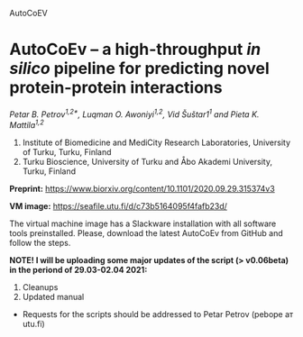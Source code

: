 AutoCoEV

# AutoCoEv – a high-throughput _in silico_ pipeline for predicting novel protein-protein interactions

_Petar B. Petrov<sup>1,2*</sup>, Luqman O. Awoniyi<sup>1,2</sup>, Vid Šuštar1<sup>1</sup> and Pieta K. Mattila<sup>1,2</sup>_

1. Institute of Biomedicine and MediCity Research Laboratories, University of Turku, Turku, Finland
2. Turku Bioscience, University of Turku and Åbo Akademi University, Turku, Finland


**Preprint:** https://www.biorxiv.org/content/10.1101/2020.09.29.315374v3


**VM image:** https://seafile.utu.fi/d/c73b5164095f4fafb23d/


The virtual machine image has a Slackware installation with all software tools preinstalled. Please, download the latest AutoCoEv from GitHub and follow the steps.


**NOTE! I will be uploading some major updates of the script (> v0.06beta) in the periond of 29.03-02.04 2021:**

1. Cleanups
2. Updated manual


* Requests for the scripts should be addressed to Petar Petrov (pebope ат utu.fi)
